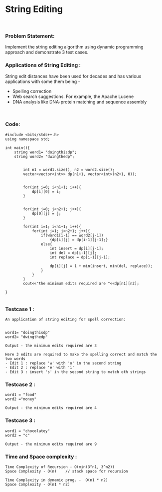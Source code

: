# String Editing
<br/>

### Problem Statement:
Implement the string editing algorithm using dynamic programming approach and demonstrate 3 test cases.



### Applications of String Editing :
String edit distances have been used for decades and has various applications with some them being -
- Spelling correction
- Web search suggestions. For example, the Apache Lucene
- DNA analysis like DNA-protein matching and sequence assembly
<br>



### Code:
```
#include <bits/stdc++.h>
using namespace std;

int main(){
    string word1= "doingthisdp";
    string word2= "dwingthedp";


        int n1 = word1.size(), n2 = word2.size();
        vector<vector<int>> dp(n1+1, vector<int>(n2+1, 0));
        
        
        for(int i=0; i<n1+1; i++){
            dp[i][0] = i;
        }
            
        
        for(int j=0; j<n2+1; j++){
            dp[0][j] = j;
        }
            
        for(int i=1; i<n1+1; i++){
            for(int j=1; j<n2+1; j++){
                if(word1[i-1] == word2[j-1])
                    {dp[i][j] = dp[i-1][j-1];}
                else{
                    int insert = dp[i][j-1];
                    int del = dp[i-1][j];
                    int replace = dp[i-1][j-1];
                    
                    dp[i][j] = 1 + min(insert, min(del, replace));
                }
            }
        }
        cout<<"the minimum edits required are "<<dp[n1][n2];
        
}
        

```

### Testcase 1 :
```
An application of string editing for spell correction:


word1= "doingthisdp"
word2= "dwingthedp"

Output - the minimum edits required are 3

Here 3 edits are required to make the spelling correct and match the two words
- Edit 1 : replace 'w' with 'o' in the second string
- Edit 2 : replace 'e' with 'i'
- Edit 3 : insert 's' in the second string to match oth strings
```

### Testcase 2 :
```
word1 = "food"
word2 ="money"

Output - the minimum edits required are 4
```

### Testcase 3 :
```
word1 = "chocolatey"
word2 = "c"

Output - the minimum edits required are 9
```

### Time and Space complexity :
```
Time Complexity of Recursion - O(min(3^n1, 3^n2)) 
Space Complexity - O(n)    // stack space for recursion

Time Complexity in dynamic prog. -  O(n1 * n2)
Space Complexity - O(n1 * n2)

```
